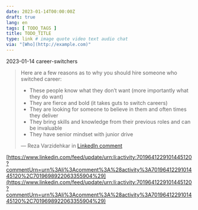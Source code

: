 ```yaml
---
date: 2023-01-14T00:00:00Z
draft: true
lang: en
tags: [ TODO_TAGS ]
title: TODO_TITLE
type: link # image quote video text audio chat
via: "[Who](http://example.com)"
---
```



2023-01-14 career-switchers


> Here are a few reasons as to why you should hire someone who switched career:
> 
> - These people know what they don’t want (more importantly what they do want)
> - They are fierce and bold (it takes guts to switch careers)
> - They are looking for someone to believe in them and often times they deliver
> - They bring skills and knowledge from their previous roles and can be invaluable
> - They have senior mindset with junior drive
> 
> — Reza Varzidehkar in [LinkedIn comment](https://www.linkedin.com/feed/update/urn:li:activity:7019641229101445120?commentUrn=urn%3Ali%3Acomment%3A%28activity%3A7019641229101445120%2C7019698922063355904%29)

[https://www.linkedin.com/feed/update/urn:li:activity:7019641229101445120?commentUrn=urn%3Ali%3Acomment%3A%28activity%3A7019641229101445120%2C7019698922063355904%29](https://www.linkedin.com/feed/update/urn:li:activity:7019641229101445120?commentUrn=urn%3Ali%3Acomment%3A%28activity%3A7019641229101445120%2C7019698922063355904%29)

